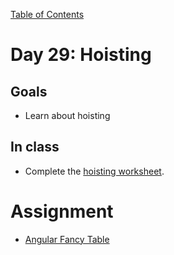 [Table of Contents](/README.md)

# Day 29: Hoisting

## Goals
* Learn about hoisting

## In class
* Complete the [hoisting worksheet](https://github.com/TIY-Austin-Front-End-Engineering/hoisting-worksheet).

# Assignment
* [Angular Fancy Table](https://github.com/TIY-Austin-Front-End-Engineering/angular-fancy-table)